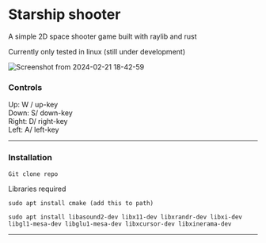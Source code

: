 
# Starship shooter

A simple 2D space shooter game built with raylib and rust  

Currently only tested in linux (still under development)

![Screenshot from 2024-02-21 18-42-59](https://github.com/PrethamMuthappa/raylib-game/assets/98420696/562d819a-8c3f-4a6d-85be-4420c93606b0)


### Controls  

Up: W / up-key  
Down: S/ down-key  
Right: D/ right-key  
Left: A/ left-key

---
### Installation

``
Git clone repo
``

Libraries required  
```
sudo apt install cmake (add this to path)
```

```
sudo apt install libasound2-dev libx11-dev libxrandr-dev libxi-dev libgl1-mesa-dev libglu1-mesa-dev libxcursor-dev libxinerama-dev
```

---


